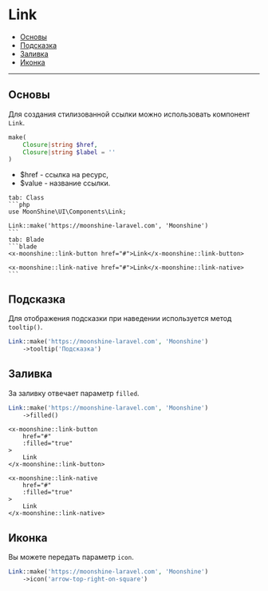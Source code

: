 # Link

- [Основы](#basics)
- [Подсказка](#tooltip)
- [Заливка](#fill)
- [Иконка](#icon)

---

<a name="basics"></a>
## Основы

Для создания стилизованной ссылки можно использовать компонент `Link`.

```php
make(
    Closure|string $href,
    Closure|string $label = ''
)
```

- $href - ссылка на ресурс,
- $value - название ссылки.

~~~tabs
tab: Class
```php
use MoonShine\UI\Components\Link;

Link::make('https://moonshine-laravel.com', 'Moonshine')
```
tab: Blade
```blade
<x-moonshine::link-button href="#">Link</x-moonshine::link-button>

<x-moonshine::link-native href="#">Link</x-moonshine::link-native>
```
~~~

<a name="tooltip"></a>
## Подсказка

Для отображения подсказки при наведении используется метод `tooltip()`.

```php
Link::make('https://moonshine-laravel.com', 'Moonshine')
    ->tooltip('Подсказка')
```

<a name="fill"></a>
## Заливка

За заливку отвечает параметр `filled`.

```php
Link::make('https://moonshine-laravel.com', 'Moonshine')
    ->filled()
```

```blade
<x-moonshine::link-button
    href="#"
    :filled="true"
>
    Link
</x-moonshine::link-button>

<x-moonshine::link-native
    href="#"
    :filled="true"
>
    Link
</x-moonshine::link-native>
```

<a name="icon"></a>
## Иконка

Вы можете передать параметр `icon`.

```php
Link::make('https://moonshine-laravel.com', 'Moonshine')
    ->icon('arrow-top-right-on-square')
```
